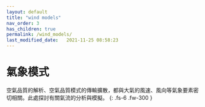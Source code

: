 ```yaml
---
layout: default
title: "wind models"
nav_order: 3
has_children: true
permalink: /wind_models/
last_modified_date:   2021-11-25 08:58:23
---
```


# 氣象模式

空氣品質的解析、空氣品質模式的傳輸擴散，都與大氣的風速、風向等氣象要素密切相關。此處探討有關氣流的分析與模擬。
{: .fs-6 .fw-300 }
